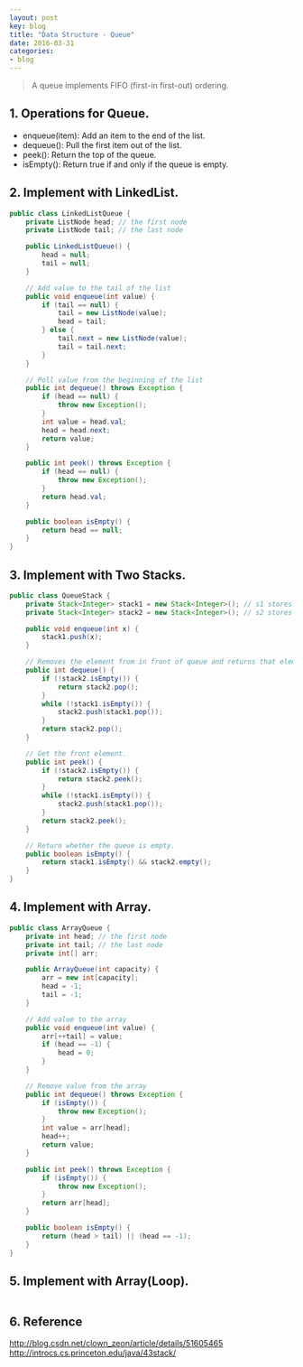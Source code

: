 ```yaml
---
layout: post
key: blog
title: "Data Structure - Queue"
date: 2016-03-31
categories:
- blog
---
```


> A queue implements FIFO (first-in first-out) ordering.

## 1. Operations for Queue.
* enqueue(item): Add an item to the end of the list.
* dequeue(): Pull the first item out of the list.
* peek(): Return the top of the queue.
* isEmpty(): Return true if and only if the queue is empty.

## 2. Implement with LinkedList.
```java
public class LinkedListQueue {
    private ListNode head; // the first node
    private ListNode tail; // the last node

    public LinkedListQueue() {
        head = null;
        tail = null;
    }

    // Add value to the tail of the list
    public void enqueue(int value) {
        if (tail == null) {
            tail = new ListNode(value);
            head = tail;
        } else {
            tail.next = new ListNode(value);
            tail = tail.next;
        }
    }

    // Poll value from the beginning of the list
    public int dequeue() throws Exception {
        if (head == null) {
            throw new Exception();
        }
        int value = head.val;
        head = head.next;
        return value;
    }

    public int peek() throws Exception {
        if (head == null) {
            throw new Exception();
        }
        return head.val;
    }

    public boolean isEmpty() {
        return head == null;
    }
}
```

## 3. Implement with Two Stacks.
```java
public class QueueStack {
    private Stack<Integer> stack1 = new Stack<Integer>(); // s1 stores new elements
    private Stack<Integer> stack2 = new Stack<Integer>(); // s2 stores old elements

    public void enqueue(int x) {
        stack1.push(x);
    }

    // Removes the element from in front of queue and returns that element.
    public int dequeue() {
        if (!stack2.isEmpty()) {
            return stack2.pop();
        }
        while (!stack1.isEmpty()) {
            stack2.push(stack1.pop());
        }
        return stack2.pop();
    }

    // Get the front element.
    public int peek() {
        if (!stack2.isEmpty()) {
            return stack2.peek();
        }
        while (!stack1.isEmpty()) {
            stack2.push(stack1.pop());
        }
        return stack2.peek();
    }

    // Return whether the queue is empty.
    public boolean isEmpty() {
        return stack1.isEmpty() && stack2.empty();
    }
}
```

## 4. Implement with Array.
```java
public class ArrayQueue {
    private int head; // the first node
    private int tail; // the last node
    private int[] arr;

    public ArrayQueue(int capacity) {
        arr = new int[capacity];
        head = -1;
        tail = -1;
    }

    // Add value to the array
    public void enqueue(int value) {
        arr[++tail] = value;
        if (head == -1) {
            head = 0;
        }
    }

    // Remove value from the array
    public int dequeue() throws Exception {
        if (isEmpty()) {
            throw new Exception();
        }
        int value = arr[head];
        head++;
        return value;
    }

    public int peek() throws Exception {
        if (isEmpty()) {
            throw new Exception();
        }
        return arr[head];
    }

    public boolean isEmpty() {
        return (head > tail) || (head == -1);
    }
}
```
## 5. Implement with Array(Loop).
```java
```

## 6. Reference
http://blog.csdn.net/clown_zeon/article/details/51605465
http://introcs.cs.princeton.edu/java/43stack/
